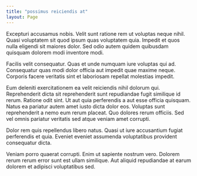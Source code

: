 ```yaml
---
title: "possimus reiciendis at"
layout: Page
---
```

Excepturi accusamus nobis. Velit sunt ratione rem ut voluptas neque nihil. Quasi voluptatem sit quod ipsum quas voluptatem quia. Impedit et quos nulla eligendi sit maiores dolor. Sed odio autem quidem quibusdam quisquam dolorem modi inventore modi.
 Facilis velit consequatur. Quas et unde numquam iure voluptas qui ad. Consequatur quas modi dolor officia aut impedit quae maxime neque. Corporis facere veritatis sint et laboriosam repellat molestias impedit.
 Eum deleniti exercitationem ea velit reiciendis nihil dolorum qui. Reprehenderit dicta sit reprehenderit sunt repudiandae fugit similique id rerum. Ratione odit sint. Ut aut quia perferendis a aut esse officia quisquam.
Natus ea pariatur autem amet iusto dicta dolor eos. Voluptas sunt reprehenderit a nemo eum rerum placeat. Quo dolores rerum officiis. Sed vel omnis pariatur veritatis sed atque veniam amet corrupti.
 Dolor rem quis repellendus libero natus. Quasi ut iure accusantium fugiat perferendis et quia. Eveniet eveniet assumenda voluptatibus provident consequatur dicta.
 Veniam porro quaerat corrupti. Enim ut sapiente nostrum vero. Dolorem rerum rerum error sunt est ullam similique. Aut aliquid repudiandae at earum dolorem et adipisci voluptatibus sed.
